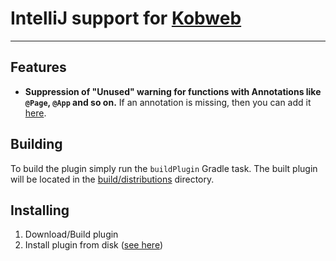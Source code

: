 # IntelliJ support for [Kobweb](https://github.com/varabyte/kobweb)
- - -

## Features
- **Suppression of "Unused" warning for functions with Annotations like `@Page`, `@App` and so on.** If an annotation is missing, then you can add it [here](src/main/kotlin/com/varabyte/kobweb/intellij/inspections/UnusedInspectionSuppressor.kt).

## Building
To build the plugin simply run the `buildPlugin` Gradle task.
The built plugin will be located in the [build/distributions]() directory.

## Installing
1. Download/Build plugin
2. Install plugin from disk ([see here](https://www.jetbrains.com/help/idea/managing-plugins.html#install_plugin_from_disk)) 